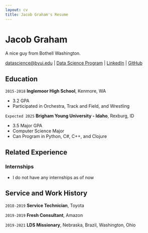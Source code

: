 ```yaml
---
layout: cv
title: Jacob Graham's Resume
---
```

# Jacob Graham
A nice guy from Bothell Washington.

<div id="webaddress">
<a href="datascience@byui.edu">datascience@byui.edu</a>
| <a href="https://byuidatascience.github.io/development.html">Data Science Program</a>
| <a href="https://www.linkedin.com/groups/13537407/">LinkedIn</a>
| <a href="https://github.com/byuids-resumes">GitHub</a>
</div>

<!-- https://www.monique.tech/the-art-of-markdown -->

## Education

`2015-2018`
__Inglemoor High School__, Kenmore, WA

- 3.2 GPA
- Participated in Orchestra, Track and Field, and Wrestling

`Expected 2025`
__Brigham Young University - Idaho__, Rexburg, ID

- 3.5 Major GPA
- Computer Science Major
- Can Program in Python, C#, C++, and Clojure


## Related Experience

### Internships

- I do not have any internships as of now


## Service and Work History

`2018-2019`
__Service Technician__, Toyota

`2019-2019`
__Fresh Consultant__, Amazon


`2019-2021`
__LDS Missionary__, Nebraska, Brazil, Washington, Ohio



<!-- ### Footer

Last updated: May 2013 -->


